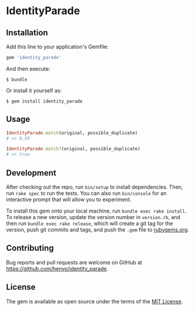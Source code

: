 # IdentityParade


## Installation

Add this line to your application's Gemfile:

```ruby
gem 'identity_parade'
```

And then execute:

    $ bundle

Or install it yourself as:

    $ gem install identity_parade

## Usage

``` ruby
IdentityParade.match(original, possible_duplicate)
# => 0.95

IdentityParade.match?(original, possible_duplicate)
# => true
```


## Development

After checking out the repo, run `bin/setup` to install dependencies. Then, run `rake spec` to run the tests. You can also run `bin/console` for an interactive prompt that will allow you to experiment.

To install this gem onto your local machine, run `bundle exec rake install`. To release a new version, update the version number in `version.rb`, and then run `bundle exec rake release`, which will create a git tag for the version, push git commits and tags, and push the `.gem` file to [rubygems.org](https://rubygems.org).

## Contributing

Bug reports and pull requests are welcome on GitHub at https://github.com/henvo/identity_parade.

## License

The gem is available as open source under the terms of the [MIT License](https://opensource.org/licenses/MIT).
